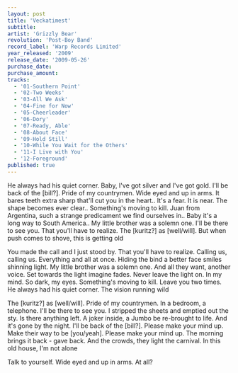 ```yaml
---
layout: post
title: 'Veckatimest'
subtitle: 
artist: 'Grizzly Bear'
revolution: 'Post-Boy Band'
record_label: 'Warp Records Limited'
year_released: '2009'
release_date: '2009-05-26'
purchase_date: 
purchase_amount: 
tracks:
  - '01-Southern Point'
  - '02-Two Weeks'
  - '03-All We Ask'
  - '04-Fine for Now'
  - '05-Cheerleader'
  - '06-Dory'
  - '07-Ready, Able'
  - '08-About Face'
  - '09-Hold Still'
  - '10-While You Wait for the Others'
  - '11-I Live with You'
  - '12-Foreground'
published: true
---
```


He always had his quiet corner. Baby, I've got silver and I've got gold. I'll be back of the [bill?]. Pride of my countrymen. Wide eyed and up in arms. It bares teeth extra sharp that'll cut you in the heart.. It's a fear. It is near. The shape becomes ever clear.. Something's moving to kill. Juan from Argentina, such a strange predicament we find ourselves in.. Baby it's a long way to South America.. My little brother was a solemn one. I'll be there to see you. That you'll have to realize. The [kuritz?] as [well/will]. But when push comes to shove, this is getting old

You made the call and I just stood by. That you'll have to realize. Calling us, calling us. Everything and all at once. Hiding the bind a better face smiles shinning light. My little brother was a solemn one. And all they want, another voice. Set towards the light imagine fades. Never leave the light on. In my mind. So dark, my eyes. Something's moving to kill. Leave you two times. He always had his quiet corner. The vision running wild

The [kuritz?] as [well/will]. Pride of my countrymen. In a bedroom, a telephone. I'll be there to see you. I stripped the sheets and emptied out the sty. Is there anything left. A joker inside, a Jumbo be re-brought to life. And it's gone by the night. I'll be back of the [bill?]. Please make your mind up. Make their way to be [you/yeah]. Please make your mind up. The morning brings it back - gave back. And the crowds, they light the carnival. In this old house, I'm not alone

Talk to yourself. Wide eyed and up in arms. At all?